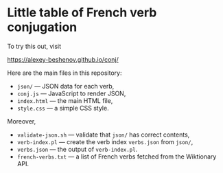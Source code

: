 # Little table of French verb conjugation

To try this out, visit

https://alexey-beshenov.github.io/conj/

Here are the main files in this repository:
* `json/` — JSON data for each verb,
* `conj.js` — JavaScript to render JSON,
* `index.html` — the main HTML file,
* `style.css` — a simple CSS style.

Moreover,
* `validate-json.sh` — validate that `json/` has correct contents,
* `verb-index.pl` — create the verb index `verbs.json` from `json/`,
* `verbs.json` — the output of `verb-index.pl`.
* `french-verbs.txt` — a list of French verbs fetched from the Wiktionary API.
